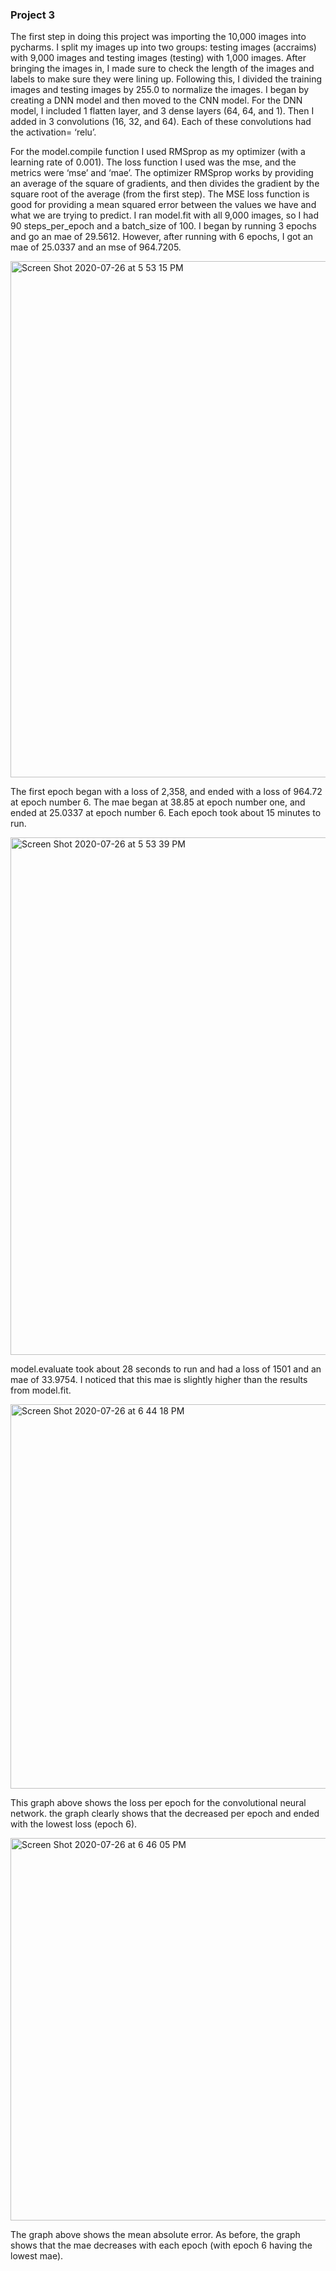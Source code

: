 ### Project 3

The first step in doing this project was importing the 10,000 images into pycharms. I split my images up into two groups: testing images (accraims) with 9,000 images and testing images (testing) with 1,000 images. After bringing the images in, I made sure to check the length of the images and labels to make sure they were lining up. Following this, I divided the training images and testing images by 255.0 to normalize the images. I began by creating a DNN model and then moved to the CNN model. For the DNN model, I included 1 flatten layer, and 3 dense layers (64, 64, and 1). Then I added in 3 convolutions (16, 32, and 64). Each of these convolutions had the activation= ‘relu’. 

For the model.compile function I used RMSprop as my optimizer (with a learning rate of 0.001). The loss function I used was the mse, and the metrics were ‘mse’ and ‘mae’. The optimizer RMSprop works by providing an average of the square of gradients, and then divides the gradient by the square root of the average (from the first step). The MSE loss function is good for providing a mean squared error between the values we have and what we are trying to predict. I ran model.fit with all 9,000 images, so I had 90 steps_per_epoch and a batch_size of 100. I began by running 3 epochs and go an mae of 29.5612. However, after running with 6 epochs, I got an mae of 25.0337 and an mse of 964.7205.    

<img width="826" alt="Screen Shot 2020-07-26 at 5 53 15 PM" src="https://user-images.githubusercontent.com/60228365/88493950-c4572e00-cf81-11ea-982c-03fd934dec44.png">

The first epoch began with a loss of 2,358, and ended with a loss of 964.72 at epoch number 6. The mae began at 38.85 at epoch number one, and ended at 25.0337 at epoch number 6. Each epoch took about 15 minutes to run. 


<img width="828" alt="Screen Shot 2020-07-26 at 5 53 39 PM" src="https://user-images.githubusercontent.com/60228365/88493954-c620f180-cf81-11ea-9dc3-87790d767e0c.png">

model.evaluate took about 28 seconds to run and had a loss of 1501 and an mae of 33.9754. I noticed that this mae is slightly higher than the results from model.fit. 

<img width="615" alt="Screen Shot 2020-07-26 at 6 44 18 PM" src="https://user-images.githubusercontent.com/60228365/88493955-c91be200-cf81-11ea-9c6a-1a91eeb0b2b0.png">

This graph above shows the loss per epoch for the convolutional neural network. the graph clearly shows that the decreased per epoch and ended with the lowest loss (epoch 6). 

<img width="612" alt="Screen Shot 2020-07-26 at 6 46 05 PM" src="https://user-images.githubusercontent.com/60228365/88493956-cb7e3c00-cf81-11ea-9c7f-4daff2685db1.png">

The graph above shows the mean absolute error. As before, the graph shows that the mae decreases with each epoch (with epoch 6 having the lowest mae). 

